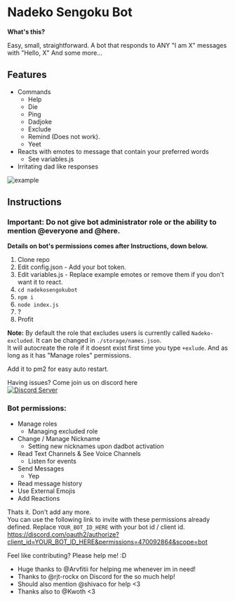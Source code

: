 # Nadeko Sengoku Bot

**What's this?**

Easy, small, straightforward. A bot that responds to ANY "I am X" messages with "Hello, X" And some more...

## Features
* Commands
  * Help
  * Die
  * Ping
  * Dadjoke
  * Exclude
  * Remind (Does not work).
  * Yeet
* Reacts with emotes to message that contain your preferred words
  * See variables.js
* Irritating dad like responses
<img src="https://i.imgur.com/WsMAKPB.png" title="example"/>

## Instructions

### Important: Do not give bot administrator role or the ability to mention @everyone and @here.
**Details on bot's permissions comes after Instructions, down below.**
1. Clone repo
1. Edit config.json - Add your bot token.
1. Edit variables.js - Replace example emotes or remove them if you don't want it to react.
1. `cd nadekosengokubot`
1. `npm i`
1. `node index.js`
1. ?
1. Profit

**Note:** 
By default the role that excludes users is currently called `Nadeko-excluded`. It can be changed in `./storage/names.json`.              
It will autocreate the role if it doesnt exist first time you type `+exlude`. And as long as it has "Manage roles" permissions.  

Add it to pm2 for easy auto restart.

Having issues? Come join us on discord here                                                                                    
<a href="https://discord.gg/msNtTYV">
  <img src="https://discordapp.com/api/guilds/414099963841216512/embed.png?style=banner2" title="Discord Server"/>
</a>

### Bot permissions:
* Manage roles
  * Managing excluded role
* Change / Manage Nickname 
  * Setting new nicknames upon dadbot activation
* Read Text Channels & See Voice Channels 
  * Listen for events
* Send Messages
  * Yep
* Read message history
* Use External Emojis
* Add Reactions
                                                         
Thats it. Don't add any more.                                                                         
You can use the following link to invite with these permissions already defined. Replace `YOUR_BOT_ID_HERE` with your bot id / client id.
https://discord.com/oauth2/authorize?client_id=YOUR_BOT_ID_HERE&permissions=470092864&scope=bot

Feel like contributing? Please help me! :D

- Huge thanks to @Arvfitii for helping me whenever im in need!
- Thanks to @rjt-rockx on Discord for the so much help!
- Should also mention @shivaco for help <3
- Thanks also to @Kwoth <3
